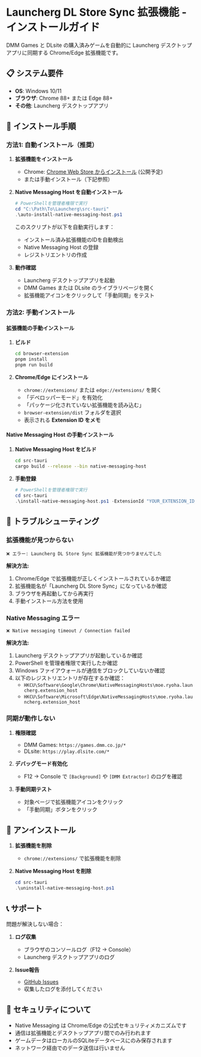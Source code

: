 # Launcherg DL Store Sync 拡張機能 - インストールガイド

DMM Games と DLsite の購入済みゲームを自動的に Launcherg デスクトップアプリに同期する Chrome/Edge 拡張機能です。

## 📋 システム要件

- **OS**: Windows 10/11
- **ブラウザ**: Chrome 88+ または Edge 88+
- **その他**: Launcherg デスクトップアプリ

## 🚀 インストール手順

### 方法1: 自動インストール（推奨）

1. **拡張機能をインストール**
   - Chrome: [Chrome Web Store からインストール](#) (公開予定)
   - または手動インストール（下記参照）

2. **Native Messaging Host を自動インストール**
   ```powershell
   # PowerShellを管理者権限で実行
   cd "C:\Path\To\Launcherg\src-tauri"
   .\auto-install-native-messaging-host.ps1
   ```

   このスクリプトが以下を自動実行します：
   - インストール済み拡張機能のIDを自動検出
   - Native Messaging Host の登録
   - レジストリエントリの作成

3. **動作確認**
   - Launcherg デスクトップアプリを起動
   - DMM Games または DLsite のライブラリページを開く
   - 拡張機能アイコンをクリックして「手動同期」をテスト

### 方法2: 手動インストール

#### 拡張機能の手動インストール

1. **ビルド**
   ```bash
   cd browser-extension
   pnpm install
   pnpm run build
   ```

2. **Chrome/Edge にインストール**
   - `chrome://extensions/` または `edge://extensions/` を開く
   - 「デベロッパーモード」を有効化
   - 「パッケージ化されていない拡張機能を読み込む」
   - `browser-extension/dist` フォルダを選択
   - 表示される **Extension ID をメモ**

#### Native Messaging Host の手動インストール

1. **Native Messaging Host をビルド**
   ```bash
   cd src-tauri
   cargo build --release --bin native-messaging-host
   ```

2. **手動登録**
   ```powershell
   # PowerShellを管理者権限で実行
   cd src-tauri
   .\install-native-messaging-host.ps1 -ExtensionId "YOUR_EXTENSION_ID_HERE"
   ```

## 🔧 トラブルシューティング

### 拡張機能が見つからない

```
❌ エラー: Launcherg DL Store Sync 拡張機能が見つかりませんでした
```

**解決方法:**
1. Chrome/Edge で拡張機能が正しくインストールされているか確認
2. 拡張機能名が「Launcherg DL Store Sync」になっているか確認
3. ブラウザを再起動してから再実行
4. 手動インストール方法を使用

### Native Messaging エラー

```
❌ Native messaging timeout / Connection failed
```

**解決方法:**
1. Launcherg デスクトップアプリが起動しているか確認
2. PowerShell を管理者権限で実行したか確認
3. Windows ファイアウォールが通信をブロックしていないか確認
4. 以下のレジストリエントリが存在するか確認：
   - `HKCU\Software\Google\Chrome\NativeMessagingHosts\moe.ryoha.launcherg.extension_host`
   - `HKCU\Software\Microsoft\Edge\NativeMessagingHosts\moe.ryoha.launcherg.extension_host`

### 同期が動作しない

1. **権限確認**
   - DMM Games: `https://games.dmm.co.jp/*`
   - DLsite: `https://play.dlsite.com/*`

2. **デバッグモード有効化**
   - F12 → Console で `[Background]` や `[DMM Extractor]` のログを確認

3. **手動同期テスト**
   - 対象ページで拡張機能アイコンをクリック
   - 「手動同期」ボタンをクリック

## 🔄 アンインストール

1. **拡張機能を削除**
   - `chrome://extensions/` で拡張機能を削除

2. **Native Messaging Host を削除**
   ```powershell
   cd src-tauri
   .\uninstall-native-messaging-host.ps1
   ```

## 📞 サポート

問題が解決しない場合：

1. **ログ収集**
   - ブラウザのコンソールログ（F12 → Console）
   - Launcherg デスクトップアプリのログ

2. **Issue報告**
   - [GitHub Issues](https://github.com/your-repo/launcherg/issues)
   - 収集したログを添付してください

## 🔐 セキュリティについて

- Native Messaging は Chrome/Edge の公式セキュリティメカニズムです
- 通信は拡張機能とデスクトップアプリ間でのみ行われます
- ゲームデータはローカルのSQLiteデータベースにのみ保存されます
- ネットワーク経由でのデータ送信は行いません
